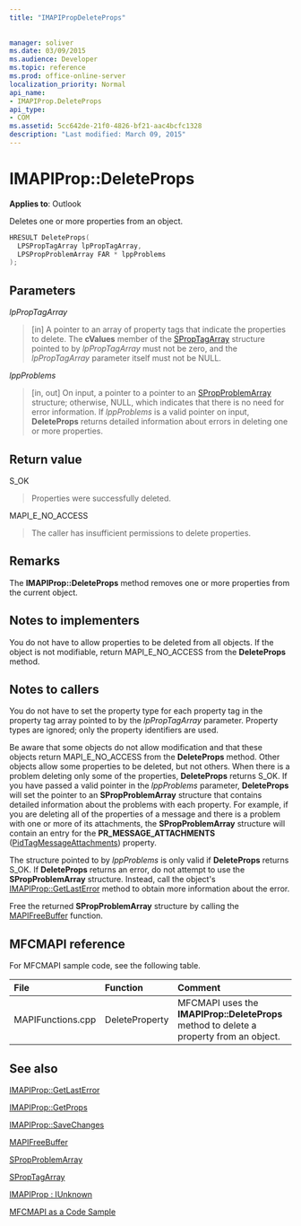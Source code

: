 ```yaml
---
title: "IMAPIPropDeleteProps"
 
 
manager: soliver
ms.date: 03/09/2015
ms.audience: Developer
ms.topic: reference
ms.prod: office-online-server
localization_priority: Normal
api_name:
- IMAPIProp.DeleteProps
api_type:
- COM
ms.assetid: 5cc642de-21f0-4826-bf21-aac4bcfc1328
description: "Last modified: March 09, 2015"
---
```


# IMAPIProp::DeleteProps

  
  
**Applies to**: Outlook 
  
Deletes one or more properties from an object. 
  
```cpp
HRESULT DeleteProps(
  LPSPropTagArray lpPropTagArray,
  LPSPropProblemArray FAR * lppProblems
);
```

## Parameters

 _lpPropTagArray_
  
> [in] A pointer to an array of property tags that indicate the properties to delete. The **cValues** member of the [SPropTagArray](sproptagarray.md) structure pointed to by  _lpPropTagArray_ must not be zero, and the  _lpPropTagArray_ parameter itself must not be NULL. 
    
 _lppProblems_
  
> [in, out] On input, a pointer to a pointer to an [SPropProblemArray](spropproblemarray.md) structure; otherwise, NULL, which indicates that there is no need for error information. If  _lppProblems_ is a valid pointer on input, **DeleteProps** returns detailed information about errors in deleting one or more properties. 
    
## Return value

S_OK 
  
> Properties were successfully deleted.
    
MAPI_E_NO_ACCESS 
  
> The caller has insufficient permissions to delete properties.
    
## Remarks

The **IMAPIProp::DeleteProps** method removes one or more properties from the current object. 
  
## Notes to implementers

You do not have to allow properties to be deleted from all objects. If the object is not modifiable, return MAPI_E_NO_ACCESS from the **DeleteProps** method. 
  
## Notes to callers

You do not have to set the property type for each property tag in the property tag array pointed to by the  _lpPropTagArray_ parameter. Property types are ignored; only the property identifiers are used. 
  
Be aware that some objects do not allow modification and that these objects return MAPI_E_NO_ACCESS from the **DeleteProps** method. Other objects allow some properties to be deleted, but not others. When there is a problem deleting only some of the properties, **DeleteProps** returns S_OK. If you have passed a valid pointer in the  _lppProblems_ parameter, **DeleteProps** will set the pointer to an **SPropProblemArray** structure that contains detailed information about the problems with each property. For example, if you are deleting all of the properties of a message and there is a problem with one or more of its attachments, the **SPropProblemArray** structure will contain an entry for the **PR_MESSAGE_ATTACHMENTS** ([PidTagMessageAttachments](pidtagmessageattachments-canonical-property.md)) property. 
  
The structure pointed to by  _lppProblems_ is only valid if **DeleteProps** returns S_OK. If **DeleteProps** returns an error, do not attempt to use the **SPropProblemArray** structure. Instead, call the object's [IMAPIProp::GetLastError](imapiprop-getlasterror.md) method to obtain more information about the error. 
  
Free the returned **SPropProblemArray** structure by calling the [MAPIFreeBuffer](mapifreebuffer.md) function. 
  
## MFCMAPI reference

For MFCMAPI sample code, see the following table.
  
|**File**|**Function**|**Comment**|
|:-----|:-----|:-----|
|MAPIFunctions.cpp  <br/> |DeleteProperty  <br/> |MFCMAPI uses the **IMAPIProp::DeleteProps** method to delete a property from an object.  <br/> |
   
## See also



[IMAPIProp::GetLastError](imapiprop-getlasterror.md)
  
[IMAPIProp::GetProps](imapiprop-getprops.md)
  
[IMAPIProp::SaveChanges](imapiprop-savechanges.md)
  
[MAPIFreeBuffer](mapifreebuffer.md)
  
[SPropProblemArray](spropproblemarray.md)
  
[SPropTagArray](sproptagarray.md)
  
[IMAPIProp : IUnknown](imapipropiunknown.md)


[MFCMAPI as a Code Sample](mfcmapi-as-a-code-sample.md)

